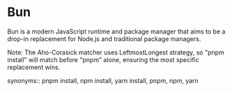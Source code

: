 # Bun

Bun is a modern JavaScript runtime and package manager that aims to be a drop-in replacement for Node.js and traditional package managers.

Note: The Aho-Corasick matcher uses LeftmostLongest strategy, so "pnpm install" will match before "pnpm" alone, ensuring the most specific replacement wins.

synonyms:: pnpm install, npm install, yarn install, pnpm, npm, yarn
